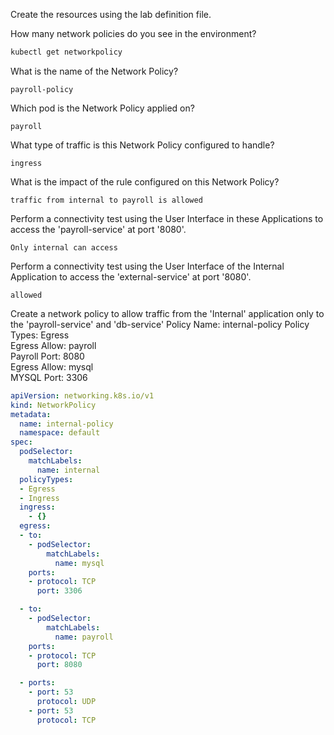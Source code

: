 Create the resources using the lab definition file.

How many network policies do you see in the environment?
```bash
kubectl get networkpolicy
```

What is the name of the Network Policy?
```
payroll-policy
```

Which pod is the Network Policy applied on?
```
payroll
```

What type of traffic is this Network Policy configured to handle?
```
ingress
```

What is the impact of the rule configured on this Network Policy?
```
traffic from internal to payroll is allowed
```

Perform a connectivity test using the User Interface in these Applications to access the 'payroll-service' at port '8080'.
```
Only internal can access
```

Perform a connectivity test using the User Interface of the Internal Application to access the 'external-service' at port '8080'.
```
allowed
```

Create a network policy to allow traffic from the 'Internal' application only to the 'payroll-service' and 'db-service'
Policy Name: internal-policy
Policy Types: Egress  
Egress Allow: payroll  
Payroll Port: 8080  
Egress Allow: mysql  
MYSQL Port: 3306  

```yaml
apiVersion: networking.k8s.io/v1
kind: NetworkPolicy
metadata:
  name: internal-policy
  namespace: default
spec:
  podSelector:
    matchLabels:
      name: internal
  policyTypes:
  - Egress
  - Ingress
  ingress:
    - {}
  egress:
  - to:
    - podSelector:
        matchLabels:
          name: mysql
    ports:
    - protocol: TCP
      port: 3306

  - to:
    - podSelector:
        matchLabels:
          name: payroll
    ports:
    - protocol: TCP
      port: 8080

  - ports:
    - port: 53
      protocol: UDP
    - port: 53
      protocol: TCP
```
